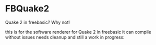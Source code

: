 # FBQuake2
Quake 2 in freebasic? Why not!

this is for the software renderer for Quake 2 in freebasic
it can compile without issues
needs cleanup and still a work in progress:

